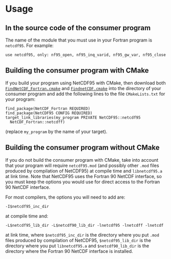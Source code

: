 # Usage

## In the source code of the consumer program

The name of the module that you must use in your Fortran program is
`netcdf95`. For example:

    use netcdf95, only: nf95_open, nf95_inq_varid, nf95_gw_var, nf95_close

## Building the consumer program with CMake

If you build your program using NetCDF95 with CMake, then download
both
[`FindNetCDF_Fortran.cmake`](https://github.com/lguez/cmake/blob/master/FindNetCDF_Fortran.cmake)
and
[`FindnetCDF.cmake`](https://github.com/lguez/cmake/blob/master/FindnetCDF.cmake)
into the directory of your consumer program and add the following
lines to the file `CMakeLists.txt` for your program:

```
find_package(NetCDF_Fortran REQUIRED)
find_package(NetCDF95 CONFIG REQUIRED)
target_link_libraries(my_program PRIVATE NetCDF95::netcdf95
  NetCDF_Fortran::netcdff)
```

(replace `my_program` by the name of your target).

## Building the consumer program without CMake

If you do not build the consumer program with CMake, take into account
that your program will require `netcdf95.mod` (and possibly other
`.mod` files produced by compilation of NetCDF95) at compile time and
`libnetcdf95.a` at link time. Note that NetCDF95 uses the Fortran 90
NetCDF interface, so you must keep the options you would use for
direct access to the Fortran 90 NetCDF interface.

For most compilers, the options you will need to add are:

    -I$netcdf95_inc_dir

at compile time and:

    -L$netcdf95_lib_dir -L$netcdf90_lib_dir -lnetcdf95 -lnetcdff -lnetcdf

at link time, where `$netcdf95_inc_dir` is the directory where you put
`.mod` files produced by compilation of NetCDF95, `$netcdf95_lib_dir`
is the directory where you put `libnetcdf95.a` and `$netcdf90_lib_dir`
is the directory where the Fortran 90 NetCDF interface is
installed.
